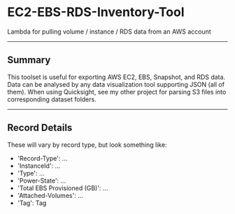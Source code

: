 # EC2-EBS-RDS-Inventory-Tool
Lambda for pulling volume / instance / RDS data from an AWS account

------
Summary
------
This toolset is useful for exporting AWS EC2, EBS, Snapshot, and RDS data. Data can be analysed by any data visualization tool supporting JSON (all of them). When using Quicksight, see my other project for parsing S3 files into corresponding dataset folders.

-------
Record Details
-------

These will vary by record type, but look something like:

 - 'Record-Type': ...
 - 'InstanceId': ...
 - 'Type': ...
 - 'Power-State': ...
 - 'Total EBS Provisioned (GB)': ...
 - 'Attached-Volumes': ...
 - 'Tag': Tag

